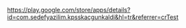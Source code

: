 https://play.google.com/store/apps/details?id=com.sedefyazilim.kpsskacgunkaldi&hl=tr&referrer=crTest
